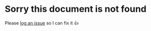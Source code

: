 # Sorry this document is not found

Please [log an issue](https://github.com/markbattistella/docsify-auto-headers/issues/new?labels=bug,documentation&title=404+error+page) so I can fix it :thumbsup:
